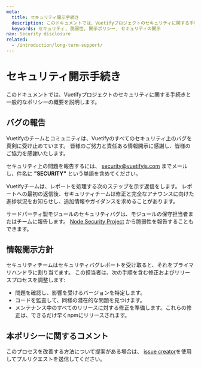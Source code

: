 ```yaml
---
meta:
  title: セキュリティ開示手続き
  description: このドキュメントでは、Vuetifyプロジェクトのセキュリティに関する手続きと一般的なポリシーの概要を説明します。
  keywords: セキュリティ, 脆弱性, 開示ポリシー, セキュリティの開示
nav: Security disclosure
related:
  - /introduction/long-term-support/
---
```


# セキュリティ開示手続き

このドキュメントでは、Vuetifyプロジェクトのセキュリティに関する手続きと一般的なポリシーの概要を説明します。

<entry-ad />

## バグの報告

Vuetifyのチームとコミュニティは、Vuetifyのすべてのセキュリティ上のバグを真剣に受け止めています。 皆様のご努力と責任ある情報開示に感謝し、皆様のご協力を感謝いたします。

セキュリティ上の問題を報告するには、 [security@vuetifyjs.com](mailto:security@vuetifyjs.com?subject=SECURITY) までメールし、件名に **\"SECURITY\"** という単語を含めてください。

Vuetifyチームは、レポートを処理する次のステップを示す返信をします。 レポートへの最初の返信後、セキュリティチームは修正と完全なアナウンスに向けた進捗状況をお知らせし、追加情報やガイダンスを求めることがあります。

サードパーティ製モジュールのセキュリティバグは、モジュールの保守担当者またはチームに報告します。 [Node Security Project](https://nodesecurity.io/report) から脆弱性を報告することもできます。

## 情報開示方針

セキュリティチームはセキュリティバグレポートを受け取ると、それをプライマリハンドラに割り当てます。 この担当者は、次の手順を含む修正およびリリースプロセスを調整します:

- 問題を確認し、影響を受けるバージョンを特定します。
- コードを監査して、同様の潜在的な問題を見つけます。
- メンテナンス中のすべてのリリースに対する修正を準備します。これらの修正は、できるだけ早くnpmにリリースされます。

## 本ポリシーに関するコメント

このプロセスを改善する方法について提案がある場合は、 [issue creator](https://issues.vuetifyjs.com)を使用してプルリクエストを送信してください。

<backmatter />
